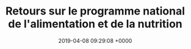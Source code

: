 ---
title: Retours sur le programme national de l'alimentation et de la nutrition
link: https://democracyos.consultation.etalab.gouv.fr/conseilnationaldelalimentation
opendata: 
description: organisé par le Conseil National de l'Alimentation
outil:
- DemocracyOS
screenshot: cna-programme-alimentation-nutrition.png
date: 2019-04-08 09:29:08 +0000
in_progress: true
note-citoyenne: 5
note-decidee: 5
---